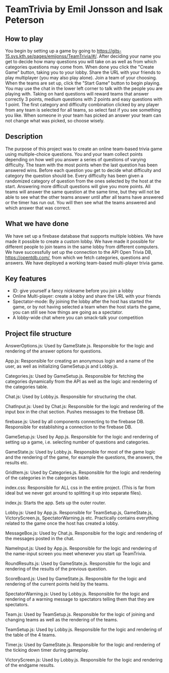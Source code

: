 # TeamTrivia by Emil Jonsson and Isak Peterson
## How to play
You begin by setting up a game by going to https://gits-15.sys.kth.se/pages/emijonss/TeamTrivia/#/. After deciding your name you get to decide how many questions you will take on as well as from which categories questions may come from. When done you click the "Create Game" button, taking you to your lobby. Share the URL with your friends to play multiplayer (you may also play alone). Join a team of your choosing. When the teams are set up, click the "Start Game" button to begin playing. You may use the chat in the lower left corner to talk with the people you are playing with. Taking on hard questions will reward teams that answer correctly 3 points, medium questions with 2 points and easy questions with 1 point. The first category and difficulty combination clicked by any player from any team is selected for all teams, so select fast if you see something you like. When someone in your team has picked an answer your team can not change what was picked, so choose wisely.

## Description
The purpose of this project was to create an online team-based trivia game using multiple-choice questions. You and your team collect points depending on how well you answer a series of questions of varying difficulty. The team with the most points when the last question has been answered wins. Before each question you get to decide what difficulty and category the question should be. Every difficulty has been given a randomized category of question from the ones selected by the host at the start. Answering more difficult questions will give you more points. All teams will answer the same question at the same time, but they will not be able to see what the other teams answer until after all teams have answered or the timer has run out. You will then see what the teams answered and which answer that was correct.

## What we have done
We have set up a firebase database that supports multiple lobbies. We have made it possible to create a custom lobby. We have made it possible for different people to join teams in the same lobby from different computers. We have successfully set up the connection to the API Open Trivia DB, https://opentdb.com/, from which we fetch categories, questions and answers.
We have deployed a working team-based multi-player trivia game.

## Key features
* ID: give yourself a fancy nickname before you join a lobby
* Online Multi-player: create a lobby and share the URL with your friends
* Spectator-mode: By joining the lobby after the host has started the game, or by not having selected a team when the host starts the game, you can still see how things are going as a spectator.
* A lobby-wide chat where you can smack-talk your competition

## Project file structure
AnswerOptions.js: Used by GameState.js. Responsible for the logic and rendering of the answer options for questions.

App.js: Responsible for creating an anonymous login and a name of the user, as well as initializing GameSetup.js and Lobby.js.

Categories.js: Used by GameSetup.js. Responsible for fetching the categories dynamically from the API as well as the logic and rendering of the categories table.

Chat.js: Used by Lobby.js. Responsible for structuring the chat.

ChatInput.js: Used by Chat.js: Responsible for the logic and rendering of the input box in the chat section. Pushes messages to the firebase DB.

firebase.js: Used by all components connecting to the firebase DB. Responsible for establishing a connection to the firebase DB.

GameSetup.js: Used by App.js. Responsible for the logic and rendering of setting up a game, i.e. selecting number of questions and categories.

GameState.js: Used by Lobby.js. Responsible for most of the game logic and the rendering of the game, for example the questions, the answers, the results etc.

GridItem.js: Used by Categories.js. Responsible for the logic and rendering of the categories in the categories table.

index.css: Responsible for ALL css in the entire project. (This is far from ideal but we never got around to splitting it up into separate files).

index.js: Starts the app. Sets up the outer router.

Lobby.js: Used by App.js. Responsible for TeamSetup.js, GameState.js, VictoryScreen.js, SpectatorWarning.js etc. Practically contains everything related to the game once the host has created a lobby.

MessageBox.js: Used by Chat.js. Responsible for the logic and rendering of the messages posted in the chat.

NameInput.js: Used by App.js. Responsible for the logic and rendering of the name-input screen you meet whenever you start up TeamTrivia.

RoundResults.js: Used by GameState.js. Responsible for the logic and rendering of the results of the previous question.

ScoreBoard.js: Used by GameState.js. Responsible for the logic and rendering of the current points held by the teams.

SpectatorWarning.js: Used by Lobby.js. Responsible for the logic and rendering of a warning message to spectators telling them that they are spectators.

Team.js: Used by TeamSetup.js. Responsible for the logic of joining and changing teams as well as the rendering of the teams.

TeamSetup.js: Used by Lobby.js. Responsible for the logic and rendering of the table of the 4 teams.

Timer.js: Used by GameState.js. Responsible for the logic and rendering of the ticking down timer during gameplay.

VictoryScreen.js: Used by Lobby.js. Responsible for the logic and rendering of the endgame results.
